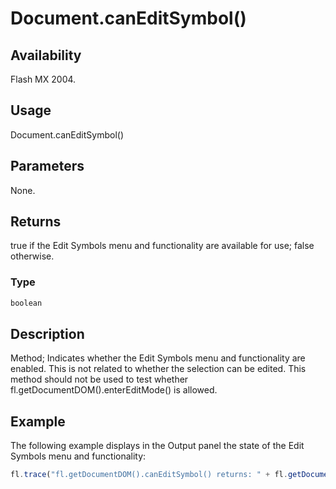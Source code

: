 # Document.canEditSymbol()

## Availability

Flash MX 2004.

## Usage

Document.canEditSymbol()

## Parameters

None.

## Returns

true if the Edit Symbols menu and functionality are available for use; false otherwise.

### Type

```typescript
boolean
```

## Description

Method; Indicates whether the Edit Symbols menu and functionality are enabled. This is not related to whether the selection can be edited. This method should not be used to test whether fl.getDocumentDOM().enterEditMode() is allowed.

## Example

The following example displays in the Output panel the state of the Edit Symbols menu and functionality:

```javascript
fl.trace("fl.getDocumentDOM().canEditSymbol() returns: " + fl.getDocumentDOM().canEditSymbol());
```
